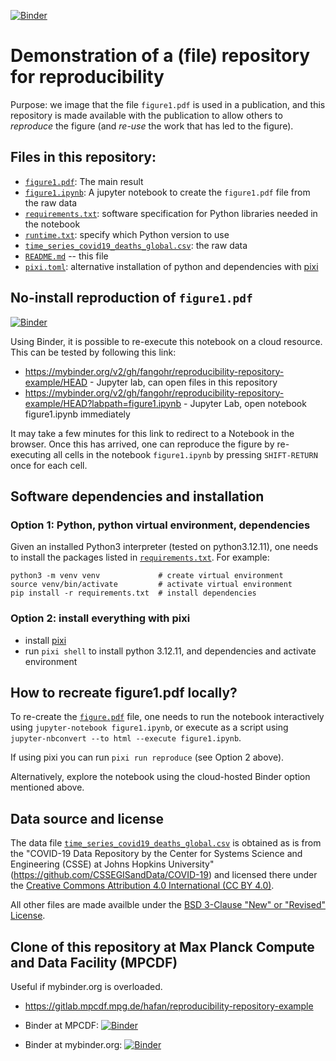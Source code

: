 [![Binder](https://mybinder.org/badge_logo.svg)](https://mybinder.org/v2/gh/fangohr/reproducibility-repository-example/HEAD?labpath=figure1.ipynb)

# Demonstration of a (file) repository for reproducibility

Purpose: we image that the file `figure1.pdf` is used in a publication, and this repository is made available
with the publication to allow others to *reproduce* the figure (and *re-use* the work that has led to the figure).

## Files in this repository:

- [`figure1.pdf`](figure1.pdf): The main result
- [`figure1.ipynb`](figure1.ipynb): A jupyter notebook to create the `figure1.pdf` file from the raw data
- [`requirements.txt`](requirements.txt): software specification for Python libraries needed in the notebook
- [`runtime.txt`](runtime.txt): specify which Python version to use
- [`time_series_covid19_deaths_global.csv`](time_series_covid19_deaths_global.csv): the raw data
- [`README.md`](README.md) -- this file
- [`pixi.toml`](pixi.toml): alternative installation of python and dependencies with [pixi](https://pixi.sh)

## No-install reproduction of `figure1.pdf`

[![Binder](https://mybinder.org/badge_logo.svg)](https://mybinder.org/v2/gh/fangohr/reproducibility-repository-example/HEAD?labpath=figure1.ipynb)


Using Binder, it is possible to re-execute this notebook on a cloud resource. This can be tested by following this link:

- https://mybinder.org/v2/gh/fangohr/reproducibility-repository-example/HEAD - Jupyter lab, can open files in this repository
- https://mybinder.org/v2/gh/fangohr/reproducibility-repository-example/HEAD?labpath=figure1.ipynb - Jupyter Lab, open notebook figure1.ipynb immediately

It may take a few minutes for this link to redirect to a Notebook in the browser. Once this has arrived, one can reproduce
the figure by re-executing all cells in the notebook `figure1.ipynb` by pressing `SHIFT-RETURN` once for each cell.

## Software dependencies and installation

### Option 1: Python, python virtual environment, dependencies

Given an installed Python3 interpreter (tested on python3.12.11), one needs to install the
packages listed in [`requirements.txt`](requirements.txt). For example:

```console
python3 -m venv venv             # create virtual environment
source venv/bin/activate         # activate virtual environment
pip install -r requirements.txt  # install dependencies
```

### Option 2: install everything with pixi

- install [pixi](https://pixi.sh)
- run `pixi shell` to install python 3.12.11, and dependencies and activate environment

## How to recreate figure1.pdf locally?

To re-create the [`figure.pdf`](figure1.pdf) file, one needs to run the notebook interactively 
using `jupyter-notebook figure1.ipynb`, or execute as a script using `jupyter-nbconvert --to html --execute figure1.ipynb`.

If using pixi you can run `pixi run reproduce` (see Option 2 above). 

Alternatively, explore the notebook using the cloud-hosted Binder option mentioned above.  

## Data source and license

The data file [`time_series_covid19_deaths_global.csv`](time_series_covid19_deaths_global.csv) is obtained as is from 
the "COVID-19 Data Repository by the Center for Systems Science and Engineering (CSSE) at Johns Hopkins University" (https://github.com/CSSEGISandData/COVID-19) and licensed there under the [Creative Commons Attribution 4.0 International (CC BY 4.0)](https://creativecommons.org/licenses/by/4.0/).

All other files are made availble under the [BSD 3-Clause "New" or "Revised" License](LICENSE).

## Clone of this repository at Max Planck Compute and Data Facility (MPCDF)

Useful if mybinder.org is overloaded.

- https://gitlab.mpcdf.mpg.de/hafan/reproducibility-repository-example

- Binder at MPCDF: [![Binder](https://mybinder.org/badge_logo.svg)](https://notebooks.mpcdf.mpg.de/binder/v2/git/https%3A%2F%2Fgitlab.mpcdf.mpg.de%2Fhafan%2Freproducibility-repository-example/HEAD)

- Binder at mybinder.org: [![Binder](https://mybinder.org/badge_logo.svg)](https://mybinder.org/v2/gh/fangohr/reproducibility-repository-example/HEAD)

